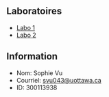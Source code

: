 ## Laboratoires

* [Labo 1](https://github.com/vusophie/csi2532_playground/tree/lab01)
* [Labo 2](https://github.com/vusophie/csi2532_playground/tree/lab02)

## Information
* Nom: Sophie Vu
* Courriel: svu043@uottawa.ca
* ID: 300113938

